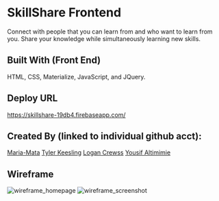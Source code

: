 # SkillShare Frontend
Connect with people that you can learn from and who want to learn from you. Share your knowledge while simultaneously learning new skills.


## Built With (Front End)
HTML, CSS, Materialize, JavaScript, and JQuery.

## Deploy URL
https://skillshare-19db4.firebaseapp.com/

## Created By (linked to individual github acct): 
[Maria-Mata](https://github.com/maria-mata)
[Tyler Keesling](https://github.com/tylerkeesling)
[Logan Crewss](https://github.com/lcrewss)
[Yousif Altimimie](https://github.com/yousif83)


## Wireframe

![wireframe_homepage](https://user-images.githubusercontent.com/26422332/29132626-14554c00-7cee-11e7-83e6-a5ce63445722.png)
![wireframe_screenshot](https://user-images.githubusercontent.com/26422332/29132634-1eb214c6-7cee-11e7-994e-4c4fbd69910b.png)
